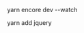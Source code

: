 <!-- Lancer l'observateur sass -->

yarn encore dev --watch

<!-- installer jquery pour le projet -->

yarn add jquery